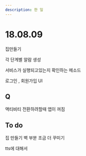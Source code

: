 ```yaml
---
description: 한 일
---
```


# 18.08.09

집만들기

각 단계별 알람 생성

서비스가 실행되고있는지 확인하는 메소드

로그인 , 회원가입 UI

## Q

액티비티 전환하려할때 앱이 꺼짐

## To do 

집 만들기 벽 부분 조금 더 꾸미기

tts에 대해서





